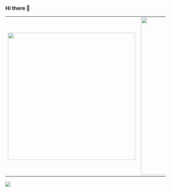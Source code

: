 ### Hi there 👋
<center>
  <table>
    <tr>
        <td><img width="400px" align="left" src="https://github-readme-stats.vercel.app/api/top-langs/?username=paiusco&hide=java&layout=compact&theme=gruvbox&" /></td>
        <td><img width="495px" align="left" src="https://github-readme-stats.vercel.app/api?username=paiusco&theme=gruvbox&include_all_commits=true"/></td>
    </tr>   
  </table>
</center>

![](https://komarev.com/ghpvc/?username=paiusco&color=yellow&style=flat)

<!--
**Paiusco/paiusco** is a ✨ _special_ ✨ repository because its `README.md` (this file) appears on your GitHub profile.

Here are some ideas to get you started:

- 🔭 I’m currently working on ...
- 🌱 I’m currently learning ...
- 👯 I’m looking to collaborate on ...
- 🤔 I’m looking for help with ...
- 💬 Ask me about ...
- 📫 How to reach me: ...
- 😄 Pronouns: ...
- ⚡ Fun fact: ...
-->
